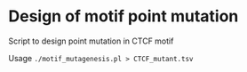 # Design of motif point mutation

Script to design point mutation in CTCF motif

Usage
`./motif_mutagenesis.pl > CTCF_mutant.tsv`
